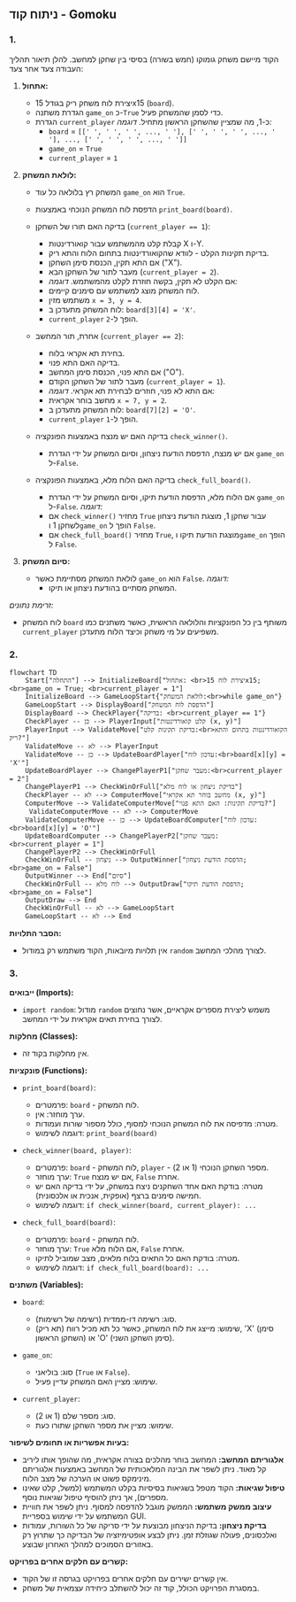 ## ניתוח קוד - Gomoku

### 1. <algorithm>

הקוד מיישם משחק גומוקו (חמש בשורה) בסיסי בין שחקן למחשב. להלן תיאור תהליך העבודה צעד אחר צעד:

1. **אתחול:**
   - יצירת לוח משחק ריק בגודל 15x15 (`board`).
   - הגדרת משתנה `game_on` כ-`True` כדי לסמן שהמשחק פעיל.
   - הגדרת `current_player` כ-1, מה שמציין שהשחקן הראשון מתחיל.
   *דוגמה:*
     - `board` =  `[[' ', ' ', ' ', ..., ' '], [' ', ' ', ' ', ..., ' '], ..., [' ', ' ', ' ', ..., ' ']]`
     - `game_on` = `True`
     - `current_player` = `1`

2. **לולאת המשחק:**
   - המשחק רץ בלולאה כל עוד `game_on` הוא `True`.
   - הדפסת לוח המשחק הנוכחי באמצעות `print_board(board)`.
   - בדיקה האם תורו של השחקן (`current_player == 1`):
     - קבלת קלט מהמשתמש עבור קואורדינטות X ו-Y.
     - בדיקת תקינות הקלט - לוודא שהקואורדינטות בתחום הלוח והתא ריק.
     - אם התא תקין, הכנסת סימן השחקן ("X").
     - מעבר לתור של השחקן הבא (`current_player = 2`).
     - אם הקלט לא תקין, בקשה חוזרת לקלט מהמשתמש.
   *דוגמה:*
     - לוח המשחק מוצג למשתמש עם סימנים קיימים.
     - משתמש מזין `x = 3, y = 4`.
     - לוח המשחק מתעדכן ב: `board[3][4] = 'X'`.
     - `current_player` הופך ל-`2`.

   - אחרת, תור המחשב (`current_player == 2`):
     - בחירת תא אקראי בלוח.
     - בדיקה האם התא פנוי.
     - אם התא פנוי, הכנסת סימן המחשב ("O").
     - מעבר לתור של השחקן הקודם (`current_player = 1`).
     - אם התא לא פנוי, חוזרים לבחירת תא אקראי.
  *דוגמה:*
     - מחשב בוחר אקראית `x = 7, y = 2`.
     - לוח המשחק מתעדכן ב: `board[7][2] = 'O'`.
     - `current_player` הופך ל-`1`.

   - בדיקה האם יש מנצח באמצעות הפונקציה `check_winner()`.
     - אם יש מנצח, הדפסת הודעת ניצחון, וסיום המשחק על ידי הגדרת `game_on` ל-`False`.
   - בדיקה האם הלוח מלא, באמצעות הפונקציה `check_full_board()`.
     - אם הלוח מלא, הדפסת הודעת תיקו, וסיום המשחק על ידי הגדרת `game_on` ל-`False`.
   *דוגמה:*
     - אם `check_winner()` מחזיר `True` עבור שחקן 1, מוצגת הודעת ניצחון לשחקן 1 ו`game_on` הופך ל `False`.
     - אם `check_full_board()` מחזיר `True`, מוצגת הודעת תיקו ו`game_on` הופך ל `False`.

3. **סיום המשחק:**
   - לולאת המשחק מסתיימת כאשר `game_on` הוא `False`.
   *דוגמה:*
     - המשחק מסתיים בהודעת ניצחון או תיקו.

*זרימת נתונים:*
  - לוח המשחק `board` משותף בין כל הפונקציות והלולאה הראשית, כאשר משתנים כמו `current_player` משפיעים על מי משחק וכיצד הלוח מתעדכן.

### 2. <mermaid>

```mermaid
flowchart TD
    Start["התחלה"] --> InitializeBoard["אתחול: <br>יצירת לוח 15x15; <br>game_on = True; <br>current_player = 1"]
    InitializeBoard --> GameLoopStart{"לולאת המשחק:<br>while game_on"}
    GameLoopStart --> DisplayBoard["הדפסת לוח המשחק"]
    DisplayBoard --> CheckPlayer{"בדיקה: <br>current_player == 1"}
    CheckPlayer -- כן --> PlayerInput["קלט קואורדינטות (x, y)"]
    PlayerInput --> ValidateMove["בדיקת תקינות קלט:<br>הקואורדינטות בתחום והתא ריק?"]
    ValidateMove -- לא --> PlayerInput
    ValidateMove -- כן --> UpdateBoardPlayer["עדכון לוח:<br>board[x][y] = 'X'"]
    UpdateBoardPlayer --> ChangePlayerP1["מעבר שחקן:<br>current_player = 2"]
    ChangePlayerP1 --> CheckWinOrFull["בדיקת ניצחון או לוח מלא"]
    CheckPlayer -- לא --> ComputerMove["מחשב בוחר תא אקראי (x, y)"]
    ComputerMove --> ValidateComputerMove["בדיקת תקינות: האם התא פנוי?"]
     ValidateComputerMove -- לא --> ComputerMove
    ValidateComputerMove -- כן --> UpdateBoardComputer["עדכון לוח:<br>board[x][y] = 'O'"]
    UpdateBoardComputer --> ChangePlayerP2["מעבר שחקן:<br>current_player = 1"]
    ChangePlayerP2 --> CheckWinOrFull
    CheckWinOrFull -- ניצחון --> OutputWinner["הדפסת הודעת ניצחון; <br>game_on = False"]
    OutputWinner --> End["סיום"]
    CheckWinOrFull -- לוח מלא --> OutputDraw["הדפסת הודעת תיקו; <br>game_on = False"]
    OutputDraw --> End
    CheckWinOrFull -- לא --> GameLoopStart
    GameLoopStart -- לא --> End

```

**הסבר התלויות:**
   - אין תלויות מיובאות, הקוד משתמש רק במודול `random` לצורך מהלכי המחשב.

### 3. <explanation>

**ייבואים (Imports):**

*   `import random`: מודול `random` משמש ליצירת מספרים אקראיים, אשר נחוצים לצורך בחירת תאים אקראית על ידי המחשב.

**מחלקות (Classes):**
   - אין מחלקות בקוד זה.

**פונקציות (Functions):**

*   `print_board(board)`:
    *   פרמטרים: `board` - לוח המשחק.
    *   ערך מוחזר: אין.
    *   מטרה: מדפיסה את לוח המשחק הנוכחי למסוף, כולל מספור שורות ועמודות.
    *   דוגמה לשימוש: `print_board(board)`

*   `check_winner(board, player)`:
    *   פרמטרים: `board` - לוח המשחק, `player` - מספר השחקן הנוכחי (1 או 2).
    *   ערך מוחזר: `True` אם יש מנצח, `False` אחרת.
    *   מטרה: בודקת האם אחד השחקנים ניצח במשחק, על ידי בדיקה האם יש חמישה סימנים ברצף (אופקית, אנכית או אלכסונית).
    *   דוגמה לשימוש: `if check_winner(board, current_player): ...`

* `check_full_board(board)`:
   *   פרמטרים: `board` - לוח המשחק.
   *   ערך מוחזר: `True` אם הלוח מלא, `False` אחרת.
   *   מטרה: בודקת האם כל התאים בלוח מלאים, מצב שמוביל לתיקו.
   *   דוגמה לשימוש: `if check_full_board(board): ...`

**משתנים (Variables):**

*   `board`:
    *   סוג: רשימה דו-ממדית (רשימה של רשימות).
    *   שימוש: מייצג את לוח המשחק, כאשר כל תא מכיל רווח (תא ריק), 'X' (סימן השחקן הראשון) או 'O' (סימן השחקן השני).

*   `game_on`:
    *   סוג: בוליאני (`True` או `False`).
    *   שימוש: מציין האם המשחק עדיין פעיל.

*   `current_player`:
    *   סוג: מספר שלם (1 או 2).
    *   שימוש: מציין את מספר השחקן שתורו כעת.

**בעיות אפשריות או תחומים לשיפור:**

*   **אלגוריתם המחשב:** המחשב בוחר מהלכים בצורה אקראית, מה שהופך אותו ליריב קל מאוד. ניתן לשפר את הבינה המלאכותית של המחשב באמצעות אלגוריתם מינימקס פשוט או הערכה של מצב הלוח.
*   **טיפול שגיאות:** הקוד מטפל בשגיאות בסיסיות בקלט המשתמש (למשל, קלט שאינו מספרים), אך ניתן להוסיף טיפול שגיאות נוסף.
*   **עיצוב ממשק משתמש:** הממשק מוגבל להדפסה למסוף. ניתן לשפר את חוויית המשתמש על ידי שימוש בספריית GUI.
* **בדיקת ניצחון:** בדיקת הניצחון מבוצעת על ידי סריקה של כל השורות, עמודות ואלכסונים, פעולה שגוזלת זמן. ניתן לבצע אופטימיזציה של הבדיקה כך שתרוץ רק באזורים הסמוכים למהלך האחרון שבוצע.

**קשרים עם חלקים אחרים בפרויקט:**

*   אין קשרים ישירים עם חלקים אחרים בפרויקט בגרסה זו של הקוד.
*   במסגרת הפרויקט הכולל, קוד זה יכול להשתלב כיחידה עצמאית של משחק.